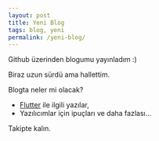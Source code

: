```yaml
---
layout: post
title: Yeni Blog
tags: blog, yeni
permalink: /yeni-blog/
---
```


Github üzerinden blogumu yayınladım :)

Biraz uzun sürdü ama hallettim.

Blogta neler mi olacak?

* [Flutter](https://flutter.dev) ile ilgili yazılar,
* Yazılıcımlar için ipuçları ve daha fazlası...

Takipte kalın.